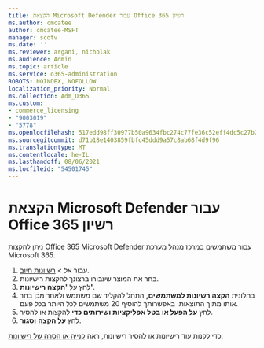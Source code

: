 ```yaml
---
title: הקצאת Microsoft Defender עבור Office 365 רשיון
ms.author: cmcatee
author: cmcatee-MSFT
manager: scotv
ms.date: ''
ms.reviewer: argani, nicholak
ms.audience: Admin
ms.topic: article
ms.service: o365-administration
ROBOTS: NOINDEX, NOFOLLOW
localization_priority: Normal
ms.collection: Adm_O365
ms.custom:
- commerce_licensing
- "9003019"
- "5778"
ms.openlocfilehash: 517edd98ff30977b50a9634fbc274c77fe36c52eff4dc5c27b24e1d57dc7cc8e
ms.sourcegitcommit: d71b18e1403859fbfc45ddd9a57c8ab68f4d9f96
ms.translationtype: MT
ms.contentlocale: he-IL
ms.lasthandoff: 08/06/2021
ms.locfileid: "54501745"
---
```

# <a name="assign-microsoft-defender-for-office-365-licenses"></a>הקצאת Microsoft Defender עבור Office 365 רשיון

ניתן להקצות Office 365 Microsoft Defender עבור משתמשים במרכז מנהל מערכת Microsoft 365.

1. עבור אל  >  [רשיונות חיוב](https://go.microsoft.com/fwlink/p/?linkid=842264).
2. בחר את המוצר שעבורו ברצונך להקצות רישיונות.
3. לחץ על **'הקצה רישיונות'**.
4. בחלונית **הקצה רשיונות למשתמשים,**  התחל להקליד שם משתמש ולאחר מכן בחר אותו מתוך התוצאות. באפשרותך להוסיף 20 משתמשים לכל היותר בכל פעם.
5. לחץ **על הפעל או בטל אפליקציות ושירותים כדי**  להקצות או להסיר.
6. לחץ **על הקצה**  **וסגור**.

כדי לקנות עוד רישיונות או להסיר רישיונות, ראה [קנייה או הסרה של רישיונות](/microsoft-365/commerce/licenses/buy-licenses#buy-or-remove-licenses-for-your-business-subscription).